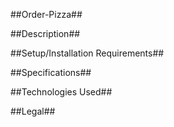 ##Order-Pizza##


##Description##


##Setup/Installation Requirements##


##Specifications##


##Technologies Used##


##Legal##

